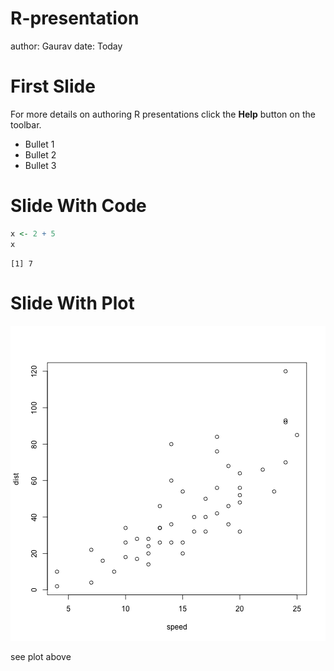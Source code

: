 R-presentation
========================================================
author: Gaurav
date: Today

First Slide
========================================================

For more details on authoring R presentations click the
**Help** button on the toolbar.

- Bullet 1
- Bullet 2
- Bullet 3

Slide With Code
========================================================


```r
x <- 2 + 5
x
```

```
[1] 7
```


Slide With Plot
========================================================

![plot of chunk unnamed-chunk-2](R-presentation-figure/unnamed-chunk-2-1.png) 

see plot above
